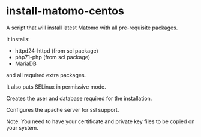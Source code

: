 # install-matomo-centos
A script that will install latest Matomo with all pre-requisite packages.

It installs:
- httpd24-httpd (from scl package)
- php71-php (from scl package)
- MariaDB

and all required extra packages.

It also puts SELinux in permissive mode.

Creates the user and database required for the installation.

Configures the apache server for ssl support.

Note: You need to have your certificate and private key files to be copied on your system.



